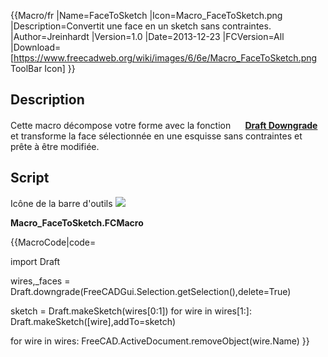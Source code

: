  {{Macro/fr
|Name=FaceToSketch
|Icon=Macro_FaceToSketch.png
|Description=Convertit une face en un sketch sans contraintes.
|Author=Jreinhardt
|Version=1.0
|Date=2013-12-23
|FCVersion=All
|Download=[https://www.freecadweb.org/wiki/images/6/6e/Macro_FaceToSketch.png ToolBar Icon]
}}

## Description

Cette macro décompose votre forme avec la fonction **<img src="images/Draft_Downgrade.svg" width=16px> [Draft Downgrade](Draft_Downgrade/fr.md)** et transforme la face sélectionnée en une esquisse sans contraintes et prête à être modifiée.

## Script

Icône de la barre d\'outils ![](images/Macro_FaceToSketch.png )

**Macro\_FaceToSketch.FCMacro**


{{MacroCode|code=

import Draft
  
wires,_faces = Draft.downgrade(FreeCADGui.Selection.getSelection(),delete=True)
  
sketch = Draft.makeSketch(wires[0:1])
for wire in wires[1:]:
    Draft.makeSketch([wire],addTo=sketch)
  
for wire in wires:
    FreeCAD.ActiveDocument.removeObject(wire.Name)
}}




